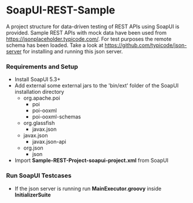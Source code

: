# SoapUI-REST-Sample
A project structure for data-driven testing of REST APIs using SoapUI is provided.
Sample REST APIs with mock data have been used from https://jsonplaceholder.typicode.com/.
For test purposes the remote schema has been loaded.
Take a look at https://github.com/typicode/json-server for installing and running this json server. 


### Requirements and Setup
* Install SoapUI 5.3+
* Add external some external jars to the 'bin/ext' folder of the SoapUI installation directory
    * org.apache.poi
        * poi  
        * poi-ooxml
        * poi-ooxml-schemas
    * org.glassfish
        * javax.json
    * javax.json
        * javax.json-api
    * org.json 
        * json 
* Import **Sample-REST-Project-soapui-project.xml** from SoapUI
### Run SoapUI Testcases
* If the json server is running run **MainExecutor.groovy** inside **InitializerSuite**
